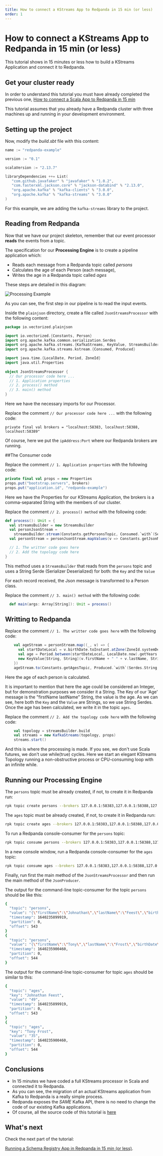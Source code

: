 ```yaml
---
title: How to connect a KStreams App to Redpanda in 15 min (or less)
order: 1
---
```


# How to connect a KStreams App to Redpanda in 15 min (or less)

This tutorial shows in 15 minutes or less how to build a KStreams Application and connect it to Redpanda.   

## Get your cluster ready

In order to understand this tutorial you must have already completed the previous one, [How to connect a Scala App to Redpanda in 15 min](/docs/scala-example) 

This tutorial assumes that you already have a Redpanda cluster with three machines up and running in your development environment.

## Setting up the project 

Now, modify the *build.sbt* file with this content:

```scala
name := "redpanda-example"

version := "0.1"

scalaVersion := "2.13.7"

libraryDependencies ++= List(
   "com.github.javafaker" % "javafaker" % "1.0.2",
   "com.fasterxml.jackson.core" % "jackson-databind" % "2.13.0",
   "org.apache.kafka" % "kafka-clients" % "3.0.0",
   "org.apache.kafka" % "kafka-streams" % "3.0.0"
)
```
For this example, we are adding the `kafka-streams` library to the project. 

## Reading from Redpanda

Now that we have our project skeleton, remember that our event processor **reads** the events from a topic.

The specification for our **Processing Engine**  is to create a pipeline application which:
- Reads each message from a Redpanda topic called *persons*
- Calculates the age of each Person (each message), 
- Writes the age in a Redpanda topic called *ages*

These steps are detailed in this diagram:

![Processing Example](./images/processing_example.png)

As you can see, the first step in our pipeline is to read the input events.

Inside the `plainjson` directory, create a file called `JsonStreamsProcessor` with the following content:

```scala
package io.vectorized.plainjson

import io.vectorized.{Constants, Person}
import org.apache.kafka.common.serialization.Serdes
import org.apache.kafka.streams.{KafkaStreams, KeyValue, StreamsBuilder}
import org.apache.kafka.streams.kstream.{Consumed, Produced}

import java.time.{LocalDate, Period, ZoneId}
import java.util.Properties
  
object JsonStreamsProcessor {
  // Our processor code here ...
  // 1. Application properties
  // 2. process() method
  // 3. main() method
}
```
Here we have the necessary imports for our Processor.

Replace the comment `// Our processor code here ...` with the following code:

`private final val brokers = "localhost:58383, localhost:58388, localhost:58389"`

Of course, here we put the `ipAddress:Port` where our Redpanda brokers are running.

##The Consumer code

Replace the comment `// 1. Application properties` with the following code:

```scala
private final val props = new Properties
props.put("bootstrap.servers", brokers)
props.put("application.id", "redpanda-example")
```

Here we have the Properties for our KStreams Application, the brokers is a comma-separated String with the members of our cluster.

Replace the comment `// 2. process() method` with the following code:

```scala
def process(): Unit = {
  val streamsBuilder = new StreamsBuilder
  val personJsonStream =
    streamsBuilder.stream(Constants.getPersonsTopic, Consumed.`with`(Serdes.String, Serdes.String))
  val personStream = personJsonStream.mapValues(v => Constants.getJsonMapper.readValue(v, classOf[Person]))

  // 1. The writter code goes here
  // 2. Add the topology code here
}
```

This method uses a `StreamsBuilder` that reads from the `persons` topic and uses a String Serde (Serializer Deserialized)
for both: the `Key` and the `Value`

For each record received, the Json message is transformed to a Person class.

Replace the comment `// 3. main() method` with the following code:
```scala
  def main(args: Array[String]): Unit = process()
```

## Writting to Redpanda

Replace the comment `// 1. The writter code goes here` with the following code:

```scala
    val ageStream = personStream.map((_, v) => {
      val startDateLocal = v.birthDate.toInstant.atZone(ZoneId.systemDefault).toLocalDate
      val age = Period.between(startDateLocal, LocalDate.now).getYears
      new KeyValue[String, String](v.firstName + " " + v.lastName, String.valueOf(age))
    })
    ageStream.to(Constants.getAgesTopic, Produced.`with`(Serdes.String, Serdes.String))
```
Here the age of each person is calculated.

It is important to mention that here the age could be considered an Integer, but for demonstration purposes we consider it a String.
The Key of our 'Age' message is the "firstName lastName" String, the value is the age.
As we can see, here both the `Key` and the `Value` are Strings, so we use String Serdes.
Once the age has been calculated, we write it in the topic `ages`.

Replace the comment  `// 2. Add the topology code here` with the following code:  

```scala
    val topology = streamsBuilder.build
    val streams = new KafkaStreams(topology, props)
    streams.start()
```

And this is where the processing is made. If you see, we don't use Scala futures, we don't use while(true) cycles.
Here we start an elegant KStreams Topology running a non-obstructive process or CPU-consuming loop with an infinite while. 

## Running our Processing Engine

The `persons` topic must be already created, if not, to create it in Redpanda run:

```bash
rpk topic create persons --brokers 127.0.0.1:58383,127.0.0.1:58388,127.0.0.1:58389
```

The `ages` topic must be already created, if not, to create it in Redpanda run:

```bash
rpk topic create ages --brokers 127.0.0.1:58383,127.0.0.1:58388,127.0.0.1:58389
```

To run a Redpanda console-consumer for the `persons` topic:

```bash
rpk topic consume persons --brokers 127.0.0.1:58383,127.0.0.1:58388,127.0.0.1:58389
```

In a new console window, run a Redpanda console-consumer for the `ages` topic:

```bash
rpk topic consume ages --brokers 127.0.0.1:58383,127.0.0.1:58388,127.0.0.1:58389
```

Finally, run first the main method of the `JsonStreamsProcessor` and then run the main method of the `JsonProducer`.

The output for the command-line topic-consumer for the topic `persons` should be like this:

```bash
{
  "topic": "persons",
  "value": "{\"firstName\":\"Johnathan\",\"lastName\":\"Feest\",\"birthDate\":\"1972-08-01T22:24:36.523+00:00\",\"city\":\"North Harvey\",\"ipAddress\":\"233.24.49.159\"}",
  "timestamp": 1640235899919,
  "partition": 0,
  "offset": 543
}
{
  "topic": "persons",
  "value": "{\"firstName\":\"Tony\",\"lastName\":\"Frost\",\"birthDate\":\"1986-05-08T11:36:13.036+00:00\",\"city\":\"New Warrenbury\",\"ipAddress\":\"178.13.90.20\"}",
  "timestamp": 1640235900460,
  "partition": 0,
  "offset": 544
}
```

The output for the command-line topic-consumer for topic `ages` should be similar to this:

```bash
{
  "topic": "ages",
  "key": "Johnathan Feest",
  "value": "49",
  "timestamp": 1640235899919,
  "partition": 0,
  "offset": 543
}
{
  "topic": "ages",
  "key": "Tony Frost",
  "value": "35",
  "timestamp": 1640235900460,
  "partition": 0,
  "offset": 544
}
```

## Conclusions

- In 15 minutes we have coded a full KStreams processor in Scala and connected it to Redpanda.
- As you can see, the migration of an actual KStreams application from Kafka to Redpanda is a really simple process.
- Redpanda exposes the *SAME* Kafka API, there is no need to change the code of our existing Kafka applications.
- Of course, all the source code of this tutorial is [here](https://github.com/vectorizedio/redpanda-examples/tree/main/clients/scala)

## What's next

Check the next part of the tutorial: 

 [Running a Schema Registry App in Redpanda in 15 min (or less)](/docs/schemaRegistry-example).
